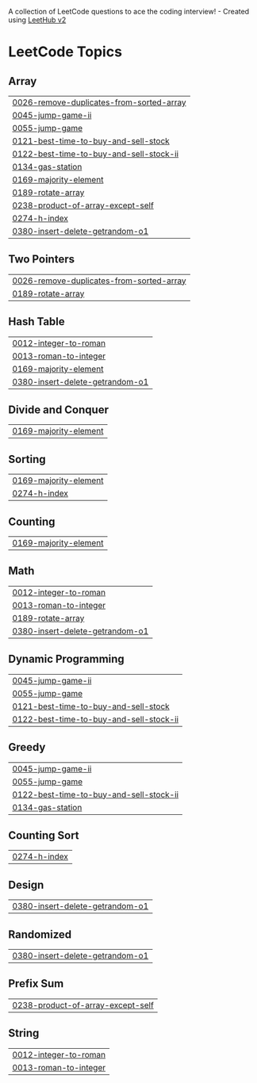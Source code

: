 A collection of LeetCode questions to ace the coding interview! - Created using [LeetHub v2](https://github.com/arunbhardwaj/LeetHub-2.0)
<!---LeetCode Topics Start-->
# LeetCode Topics
## Array
|  |
| ------- |
| [0026-remove-duplicates-from-sorted-array](https://github.com/rahulptl/LeetCode/tree/master/0026-remove-duplicates-from-sorted-array) |
| [0045-jump-game-ii](https://github.com/rahulptl/LeetCode/tree/master/0045-jump-game-ii) |
| [0055-jump-game](https://github.com/rahulptl/LeetCode/tree/master/0055-jump-game) |
| [0121-best-time-to-buy-and-sell-stock](https://github.com/rahulptl/LeetCode/tree/master/0121-best-time-to-buy-and-sell-stock) |
| [0122-best-time-to-buy-and-sell-stock-ii](https://github.com/rahulptl/LeetCode/tree/master/0122-best-time-to-buy-and-sell-stock-ii) |
| [0134-gas-station](https://github.com/rahulptl/LeetCode/tree/master/0134-gas-station) |
| [0169-majority-element](https://github.com/rahulptl/LeetCode/tree/master/0169-majority-element) |
| [0189-rotate-array](https://github.com/rahulptl/LeetCode/tree/master/0189-rotate-array) |
| [0238-product-of-array-except-self](https://github.com/rahulptl/LeetCode/tree/master/0238-product-of-array-except-self) |
| [0274-h-index](https://github.com/rahulptl/LeetCode/tree/master/0274-h-index) |
| [0380-insert-delete-getrandom-o1](https://github.com/rahulptl/LeetCode/tree/master/0380-insert-delete-getrandom-o1) |
## Two Pointers
|  |
| ------- |
| [0026-remove-duplicates-from-sorted-array](https://github.com/rahulptl/LeetCode/tree/master/0026-remove-duplicates-from-sorted-array) |
| [0189-rotate-array](https://github.com/rahulptl/LeetCode/tree/master/0189-rotate-array) |
## Hash Table
|  |
| ------- |
| [0012-integer-to-roman](https://github.com/rahulptl/LeetCode/tree/master/0012-integer-to-roman) |
| [0013-roman-to-integer](https://github.com/rahulptl/LeetCode/tree/master/0013-roman-to-integer) |
| [0169-majority-element](https://github.com/rahulptl/LeetCode/tree/master/0169-majority-element) |
| [0380-insert-delete-getrandom-o1](https://github.com/rahulptl/LeetCode/tree/master/0380-insert-delete-getrandom-o1) |
## Divide and Conquer
|  |
| ------- |
| [0169-majority-element](https://github.com/rahulptl/LeetCode/tree/master/0169-majority-element) |
## Sorting
|  |
| ------- |
| [0169-majority-element](https://github.com/rahulptl/LeetCode/tree/master/0169-majority-element) |
| [0274-h-index](https://github.com/rahulptl/LeetCode/tree/master/0274-h-index) |
## Counting
|  |
| ------- |
| [0169-majority-element](https://github.com/rahulptl/LeetCode/tree/master/0169-majority-element) |
## Math
|  |
| ------- |
| [0012-integer-to-roman](https://github.com/rahulptl/LeetCode/tree/master/0012-integer-to-roman) |
| [0013-roman-to-integer](https://github.com/rahulptl/LeetCode/tree/master/0013-roman-to-integer) |
| [0189-rotate-array](https://github.com/rahulptl/LeetCode/tree/master/0189-rotate-array) |
| [0380-insert-delete-getrandom-o1](https://github.com/rahulptl/LeetCode/tree/master/0380-insert-delete-getrandom-o1) |
## Dynamic Programming
|  |
| ------- |
| [0045-jump-game-ii](https://github.com/rahulptl/LeetCode/tree/master/0045-jump-game-ii) |
| [0055-jump-game](https://github.com/rahulptl/LeetCode/tree/master/0055-jump-game) |
| [0121-best-time-to-buy-and-sell-stock](https://github.com/rahulptl/LeetCode/tree/master/0121-best-time-to-buy-and-sell-stock) |
| [0122-best-time-to-buy-and-sell-stock-ii](https://github.com/rahulptl/LeetCode/tree/master/0122-best-time-to-buy-and-sell-stock-ii) |
## Greedy
|  |
| ------- |
| [0045-jump-game-ii](https://github.com/rahulptl/LeetCode/tree/master/0045-jump-game-ii) |
| [0055-jump-game](https://github.com/rahulptl/LeetCode/tree/master/0055-jump-game) |
| [0122-best-time-to-buy-and-sell-stock-ii](https://github.com/rahulptl/LeetCode/tree/master/0122-best-time-to-buy-and-sell-stock-ii) |
| [0134-gas-station](https://github.com/rahulptl/LeetCode/tree/master/0134-gas-station) |
## Counting Sort
|  |
| ------- |
| [0274-h-index](https://github.com/rahulptl/LeetCode/tree/master/0274-h-index) |
## Design
|  |
| ------- |
| [0380-insert-delete-getrandom-o1](https://github.com/rahulptl/LeetCode/tree/master/0380-insert-delete-getrandom-o1) |
## Randomized
|  |
| ------- |
| [0380-insert-delete-getrandom-o1](https://github.com/rahulptl/LeetCode/tree/master/0380-insert-delete-getrandom-o1) |
## Prefix Sum
|  |
| ------- |
| [0238-product-of-array-except-self](https://github.com/rahulptl/LeetCode/tree/master/0238-product-of-array-except-self) |
## String
|  |
| ------- |
| [0012-integer-to-roman](https://github.com/rahulptl/LeetCode/tree/master/0012-integer-to-roman) |
| [0013-roman-to-integer](https://github.com/rahulptl/LeetCode/tree/master/0013-roman-to-integer) |
<!---LeetCode Topics End-->